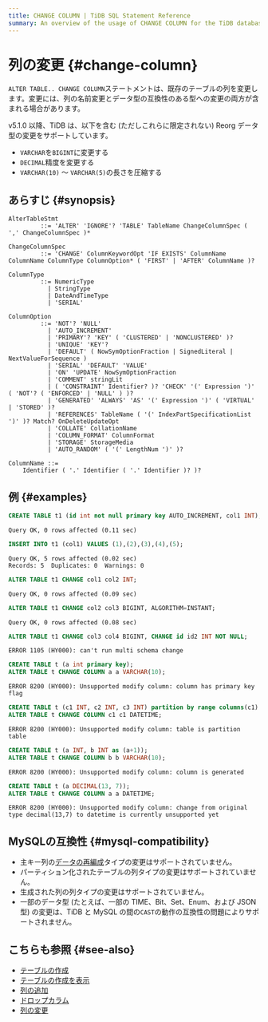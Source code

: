```yaml
---
title: CHANGE COLUMN | TiDB SQL Statement Reference
summary: An overview of the usage of CHANGE COLUMN for the TiDB database.
---
```


# 列の変更 {#change-column}

`ALTER TABLE.. CHANGE COLUMN`ステートメントは、既存のテーブルの列を変更します。変更には、列の名前変更とデータ型の互換性のある型への変更の両方が含まれる場合があります。

v5.1.0 以降、TiDB は、以下を含む (ただしこれらに限定されない) Reorg データ型の変更をサポートしています。

-   `VARCHAR`を`BIGINT`に変更する
-   `DECIMAL`精度を変更する
-   `VARCHAR(10)` ～ `VARCHAR(5)`の長さを圧縮する

## あらすじ {#synopsis}

```ebnf+diagram
AlterTableStmt
         ::= 'ALTER' 'IGNORE'? 'TABLE' TableName ChangeColumnSpec ( ',' ChangeColumnSpec )*

ChangeColumnSpec
         ::= 'CHANGE' ColumnKeywordOpt 'IF EXISTS' ColumnName ColumnName ColumnType ColumnOption* ( 'FIRST' | 'AFTER' ColumnName )?

ColumnType
         ::= NumericType
           | StringType
           | DateAndTimeType
           | 'SERIAL'

ColumnOption
         ::= 'NOT'? 'NULL'
           | 'AUTO_INCREMENT'
           | 'PRIMARY'? 'KEY' ( 'CLUSTERED' | 'NONCLUSTERED' )?
           | 'UNIQUE' 'KEY'?
           | 'DEFAULT' ( NowSymOptionFraction | SignedLiteral | NextValueForSequence )
           | 'SERIAL' 'DEFAULT' 'VALUE'
           | 'ON' 'UPDATE' NowSymOptionFraction
           | 'COMMENT' stringLit
           | ( 'CONSTRAINT' Identifier? )? 'CHECK' '(' Expression ')' ( 'NOT'? ( 'ENFORCED' | 'NULL' ) )?
           | 'GENERATED' 'ALWAYS' 'AS' '(' Expression ')' ( 'VIRTUAL' | 'STORED' )?
           | 'REFERENCES' TableName ( '(' IndexPartSpecificationList ')' )? Match? OnDeleteUpdateOpt
           | 'COLLATE' CollationName
           | 'COLUMN_FORMAT' ColumnFormat
           | 'STORAGE' StorageMedia
           | 'AUTO_RANDOM' ( '(' LengthNum ')' )?

ColumnName ::=
    Identifier ( '.' Identifier ( '.' Identifier )? )?
```

## 例 {#examples}

```sql
CREATE TABLE t1 (id int not null primary key AUTO_INCREMENT, col1 INT);
```

    Query OK, 0 rows affected (0.11 sec)

```sql
INSERT INTO t1 (col1) VALUES (1),(2),(3),(4),(5);
```

    Query OK, 5 rows affected (0.02 sec)
    Records: 5  Duplicates: 0  Warnings: 0

```sql
ALTER TABLE t1 CHANGE col1 col2 INT;
```

    Query OK, 0 rows affected (0.09 sec)

```sql
ALTER TABLE t1 CHANGE col2 col3 BIGINT, ALGORITHM=INSTANT;
```

    Query OK, 0 rows affected (0.08 sec)

```sql
ALTER TABLE t1 CHANGE col3 col4 BIGINT, CHANGE id id2 INT NOT NULL;
```

    ERROR 1105 (HY000): can't run multi schema change

```sql
CREATE TABLE t (a int primary key);
ALTER TABLE t CHANGE COLUMN a a VARCHAR(10);
```

    ERROR 8200 (HY000): Unsupported modify column: column has primary key flag

```sql
CREATE TABLE t (c1 INT, c2 INT, c3 INT) partition by range columns(c1) ( partition p0 values less than (10), partition p1 values less than (maxvalue));
ALTER TABLE t CHANGE COLUMN c1 c1 DATETIME;
```

    ERROR 8200 (HY000): Unsupported modify column: table is partition table

```sql
CREATE TABLE t (a INT, b INT as (a+1));
ALTER TABLE t CHANGE COLUMN b b VARCHAR(10);
```

    ERROR 8200 (HY000): Unsupported modify column: column is generated

```sql
CREATE TABLE t (a DECIMAL(13, 7));
ALTER TABLE t CHANGE COLUMN a a DATETIME;
```

    ERROR 8200 (HY000): Unsupported modify column: change from original type decimal(13,7) to datetime is currently unsupported yet

## MySQLの互換性 {#mysql-compatibility}

-   主キー列の[データの再編成](/sql-statements/sql-statement-modify-column.md#reorg-data-change)タイプの変更はサポートされていません。
-   パーティション化されたテーブルの列タイプの変更はサポートされていません。
-   生成された列の列タイプの変更はサポートされていません。
-   一部のデータ型 (たとえば、一部の TIME、Bit、Set、Enum、および JSON 型) の変更は、TiDB と MySQL の間の`CAST`の動作の互換性の問題によりサポートされません。

## こちらも参照 {#see-also}

-   [テーブルの作成](/sql-statements/sql-statement-create-table.md)
-   [テーブルの作成を表示](/sql-statements/sql-statement-show-create-table.md)
-   [列の追加](/sql-statements/sql-statement-add-column.md)
-   [ドロップカラム](/sql-statements/sql-statement-drop-column.md)
-   [列の変更](/sql-statements/sql-statement-modify-column.md)
